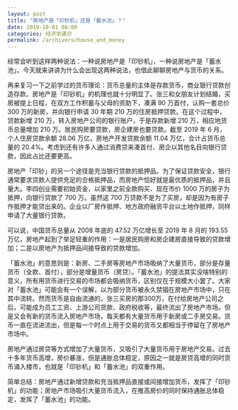 ```yaml
---
layout: post
title: "房地产是「印钞机」还是「蓄水池」？"
date: 2019-10-01 08:00
categories: 经济学通识
permalink: /archivers/house_and_money
---
```


经常会听到这样两种说法：一种说房地产是「印钞机」，一种说房地产是「蓄水池」。今天就来讲讲为什么会出现这两种说法，也借此聊聊房地产与货币的关系。

再来复习一下之前学过的货币理论：货币总量的主体是存款货币，商业银行贷款创造存款。房地产是「印钞机」的机理也就十分明显了。张三和女朋友计划结婚，买房被提上日程，在双方工作积蓄与父母的资助下，凑满 90 万首付，认购一套总价 300 万的新房，并向银行申请 30 年期 210 万的住房抵押贷款。在这个过程中，贷款新增 210 万，转入房地产公司的银行账户，于是存款新增 210 万，相应地货币总量增加 210 万。居民购房要贷款，房企建房也要贷款。截至 2019 年 6 月，个人住房贷款余额 28.06 万亿，房地产开发贷款余额 11.04 万亿，合计占货币总量的 20.4%。考虑到还有许多人通过消费贷来凑首付、房企以其他名目向银行贷款，因此占比还要更高。

房地产「印钞」的另一个途径是充当银行贷款的抵押品。为了保证贷款安全，银行通常要求贷款人提供充足的合格抵押品，而房地产恰好就是最优质的抵押品，并且量大。李四创业需要初始资金，以家里之前全款购买、现在市价 1000 万的房子为抵押，向银行贷款了 700 万。虽然这 700 万贷款不是为了买房，却是因为有房子作抵押才能贷出来的。企业以厂房作抵押、地方政府融资平台以土地作抵押，同样申请了大量银行贷款。

可以说，中国货币总量从 2008 年底的 47.52 万亿增长至 2019 年 8 月的 193.55 万亿，房地产起到了举足轻重的作用：一是居民购房和房企建房直接导致的贷款增加；二是以房地产为抵押品间接导致的贷款增加。

「蓄水池」的意思则是：新房、二手房等房地产市场吸纳了大量货币，部分是存量货币（全款、首付），部分是增量货币（房贷）。「蓄水池」的提法其实没啥特别的意义，所有用货币进行交易的市场都会吸纳货币，区别仅在于规模大小罢了。大家对「蓄水池」可能会有一个误解，以为部分货币被永久禁锢在房地产市场中，只在其中流转。然而货币是自由流通的，张三买房的那300万，在付给房地产公司之后，可能成为员工工资、上游公司货款、政府税收等，最终流出了房地产市场。但是又会有新的货币流入房地产市场，每天都有大量货币用于新房或二手房交易。货币一直在流进流出，但是每一个时点上用于交易的货币又都相当于停留在了房地产市场中。

房地产通过房贷等方式增加了大量货币，又吸引了大量货币用于房地产交易。过去十多年货币高增，房价暴涨，但是通胀总体稳定，原因之一就是房贷高增的同时货币涌入楼市，也就是「印钞机」和「蓄水池」的双重作用。

简单总结：房地产通过新增贷款和充当抵押品直接或间接增加货币，发挥了「印钞机」的功能；房地产市场吸引大量货币流入，在推高房价的同时保持通胀总体稳定，发挥了「蓄水池」的功能。

